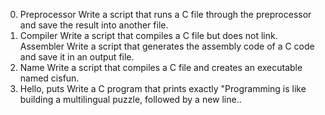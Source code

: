 0. Preprocessor 
Write a script that runs a C file through the preprocessor and save the result into another file.
1. Compiler
Write a script that compiles a C file but does not link.
Assembler
Write a script that generates the assembly code of a C code and save it in an output file.
3. Name
Write a script that compiles a C file and creates an executable named cisfun.
4. Hello, puts
Write a C program that prints exactly "Programming is like building a multilingual puzzle, followed by a new line..
